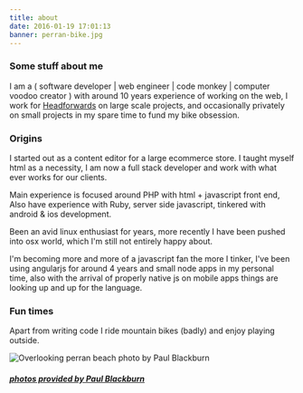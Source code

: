 ```yaml
---
title: about
date: 2016-01-19 17:01:13
banner: perran-bike.jpg
---
```


### Some stuff about me

I am a ( software developer | web engineer | code monkey | computer voodoo creator ) with around 10 years experience of working on the web, I work for [Headforwards](https://www.headforwards.com) on large scale projects, and occasionally privately on small projects in my spare time to fund my bike obsession.

### Origins 

I started out as a content editor for a large ecommerce store. I taught myself html as a necessity, I am now a full stack developer and work with what ever works for our clients.

Main experience is focused around PHP with html + javascript front end, Also have experience with Ruby, server side javascript, tinkered with android & ios development. 

Been an avid linux enthusiast for years, more recently I have been pushed into osx world, which I'm still not entirely happy about.

I'm becoming more and more of a javascript fan the more I tinker, I've been using angularjs for around 4 years and small node apps in my personal time, also with the arrival of properly native js on mobile apps things are looking up and up for the language.

### Fun times

Apart from writing code I ride mountain bikes (badly) and enjoy playing outside.

![Overlooking perran beach photo by Paul Blackburn](https://c2.staticflickr.com/2/1504/23674270663_5748cd905d_c.jpg)

##### [photos provided by Paul Blackburn](https://www.flickr.com/photos/100802129@N06/)
